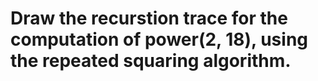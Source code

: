 # Draw the recurstion trace for the computation of power(2, 18), using the repeated squaring algorithm.
